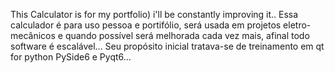 This Calculator is for my  portfolio) i'll be constantly improving  it..
Essa calculador é para uso pessoa e portifólio, será usada em projetos eletro-mecânicos e quando possível será melhorada cada vez mais, afinal todo software é escalável...
Seu propósito inicial tratava-se de treinamento em qt for python PySide6 e Pyqt6...
